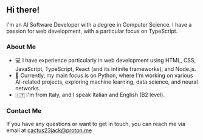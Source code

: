 ## Hi there!

I'm an AI Software Developer with a degree in Computer Science. I have a passion for web development, with a particular focus on TypeScript.

### About Me

- 💻 I have experience particularly in web development using HTML, CSS, JavaScript, TypeScript, React (and its infinite frameworks), and Node.js.
- 🤖 Currently, my main focus is on Python, where I'm working on various AI-related projects, exploring machine learning, data science, and neural networks.
- 🇮🇹 I'm from Italy, and I speak Italian and English (B2 level).

### Contact Me

If you have any questions or want to get in touch, you can reach me via email at cactus23jack@proton.me

<!-- or connect with me on [LinkedIn](link to your LinkedIn profile). >


